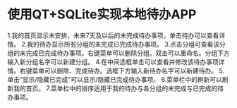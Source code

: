 # 使用QT+SQLite实现本地待办APP

1.我的首页显示未安排，未来7天及以后的未完成待办事项，单击待办可以查看详情。
2.我的待办显示所有分组的未完成已完成待办事项。
3.点击分组可查看该分组的未完成已完成待办事项。右键菜单可以删除分组。双击可以重命名。分组下方输入新分组名字可以新建分组。
4.在中间选框单击可以查看并修改该待办事项详情。右键菜单可以删除、完成待办。选框下方输入新待办名字可以新建待办。
5.单击“显示/隐藏已完成"可以显示/隐藏已完成待办事项。
6.菜单栏中的刷新可以刷新我的首页。
7.菜单栏中的排序适用于我的待办与各分组的未完成与已完成的待办事项。
